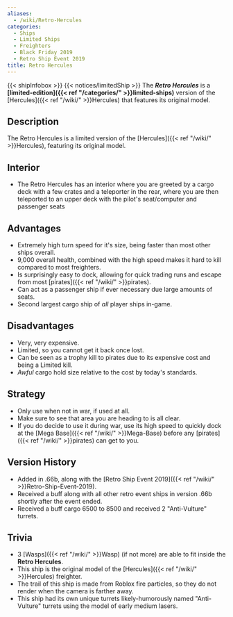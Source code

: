 ```yaml
---
aliases:
  - /wiki/Retro-Hercules
categories:
  - Ships
  - Limited Ships
  - Freighters
  - Black Friday 2019
  - Retro Ship Event 2019
title: Retro Hercules
---
```


{{< shipInfobox >}} {{< notices/limitedShip >}} The **_Retro Hercules_** is a **[limited-edition]({{< ref "/categories/" >}}limited-ships)** version of the [Hercules]({{< ref "/wiki/" >}}Hercules) that features its original model.

## Description

The Retro Hercules is a limited version of the [Hercules]({{< ref "/wiki/" >}}Hercules), featuring its original model.

## Interior

- The Retro Hercules has an interior where you are greeted by a cargo deck with a few crates and a teleporter in the rear, where you are then teleported to an upper deck with the pilot's seat/computer and passenger seats

## Advantages

- Extremely high turn speed for it's size, being faster than most other ships overall.
- 9,000 overall health, combined with the high speed makes it hard to kill compared to most freighters.
- Is surprisingly easy to dock, allowing for quick trading runs and escape from most [pirates]({{< ref "/wiki/" >}}pirates).
- Can act as a passenger ship if ever necessary due large amounts of seats.
- Second largest cargo ship of _all_ player ships in-game.

## Disadvantages

- Very, very expensive.
- Limited, so you cannot get it back once lost.
- Can be seen as a trophy kill to pirates due to its expensive cost and being a Limited kill.
- _Awful_ cargo hold size relative to the cost by today's standards.

## Strategy

- Only use when not in war, if used at all.
- Make sure to see that area you are heading to is all clear.
- If you do decide to use it during war, use its high speed to quickly dock at the [Mega Base]({{< ref "/wiki/" >}}Mega-Base) before any [pirates]({{< ref "/wiki/" >}}pirates) can get to you.

## Version History

- Added in .66b, along with the [Retro Ship Event 2019]({{< ref "/wiki/" >}}Retro-Ship-Event-2019).
- Received a buff along with all other retro event ships in version .66b shortly after the event ended.
- Received a buff cargo 6500 to 8500 and received 2 "Anti-Vulture" turrets.

## Trivia

- 3 [Wasps]({{< ref "/wiki/" >}}Wasp) (if not more) are able to fit inside the **Retro Hercules**.
- This ship is the original model of the [Hercules]({{< ref "/wiki/" >}}Hercules) freighter.
- The trail of this ship is made from Roblox fire particles, so they do not render when the camera is farther away.
- This ship had its own unique turrets likely-humorously named "Anti-Vulture" turrets using the model of early medium lasers.

